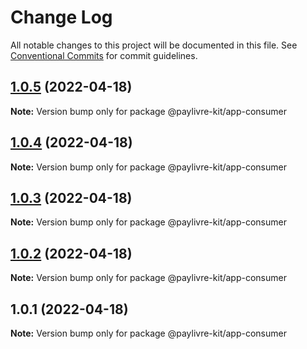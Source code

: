 # Change Log

All notable changes to this project will be documented in this file.
See [Conventional Commits](https://conventionalcommits.org) for commit guidelines.

## [1.0.5](https://github.com/ThiagoBrolly/template-library-monorepo/compare/@paylivre-kit/app-consumer@1.0.4...@paylivre-kit/app-consumer@1.0.5) (2022-04-18)

**Note:** Version bump only for package @paylivre-kit/app-consumer





## [1.0.4](https://github.com/ThiagoBrolly/template-library-monorepo/compare/@paylivre-kit/app-consumer@1.0.3...@paylivre-kit/app-consumer@1.0.4) (2022-04-18)

**Note:** Version bump only for package @paylivre-kit/app-consumer





## [1.0.3](https://github.com/ThiagoBrolly/template-library-monorepo/compare/@paylivre-kit/app-consumer@1.0.2...@paylivre-kit/app-consumer@1.0.3) (2022-04-18)

**Note:** Version bump only for package @paylivre-kit/app-consumer





## [1.0.2](https://github.com/ThiagoBrolly/template-library-monorepo/compare/@paylivre-kit/app-consumer@1.0.1...@paylivre-kit/app-consumer@1.0.2) (2022-04-18)

**Note:** Version bump only for package @paylivre-kit/app-consumer





## 1.0.1 (2022-04-18)

**Note:** Version bump only for package @paylivre-kit/app-consumer
